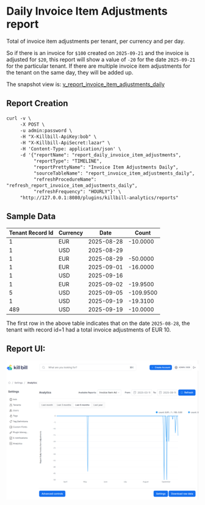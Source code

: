 # Daily Invoice Item Adjustments report

Total of  invoice item adjustments per tenant, per currency and per day.

So if there is an invoice for `$100` created on `2025-09-21` and the invoice is adjusted for `$20`, this report will show a value of `-20` for the date `2025-09-21` for the particular tenant. If there are multiple invoice item adjustments for the tenant on the same day, they will be added up.

The snapshot view is: [v_report_invoice_item_adjustments_daily](v_report_invoice_item_adjustments_daily.ddl)

## Report Creation

```
curl -v \
     -X POST \
     -u admin:password \
     -H "X-Killbill-ApiKey:bob" \
     -H "X-Killbill-ApiSecret:lazar" \
     -H 'Content-Type: application/json' \
     -d '{"reportName": "report_daily_invoice_item_adjustments",
          "reportType": "TIMELINE",
          "reportPrettyName": "Invoice Item Adjustments Daily",
          "sourceTableName": "report_invoice_item_adjustments_daily",
          "refreshProcedureName": "refresh_report_invoice_item_adjustments_daily",
          "refreshFrequency": "HOURLY"}' \
     "http://127.0.0.1:8080/plugins/killbill-analytics/reports"
```

## Sample Data

| Tenant Record Id | Currency | Date       | Count     |
|------------------|----------|------------|-----------|
| 1                | EUR      | 2025-08-28 | -10.0000  |
| 1                | USD      | 2025-08-29 |           |
| 1                | EUR      | 2025-08-29 | -50.0000  |
| 1                | EUR      | 2025-09-01 | -16.0000  |
| 1                | USD      | 2025-09-16 |           |
| 1                | EUR      | 2025-09-02 | -19.9500  |
| 5                | USD      | 2025-09-05 | -109.9500 |
| 1                | USD      | 2025-09-19 | -19.3100  |
| 489              | USD      | 2025-09-19 | -10.0000  |

The first row in the above table indicates that on the date `2025-08-28`, the tenant with record id=1 had a total invoice adjustments of EUR 10.

## Report UI:

![invoice_item_adjustments_daily.png](invoice_item_adjustments_daily.png)